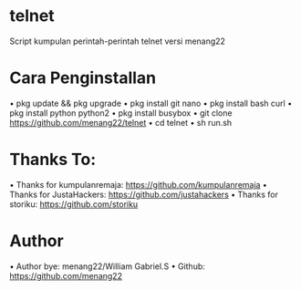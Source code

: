 # telnet
Script kumpulan perintah-perintah telnet versi menang22
# Cara Penginstallan
• pkg update && pkg upgrade
• pkg install git nano
• pkg install bash curl
• pkg install python python2
• pkg install busybox
• git clone https://github.com/menang22/telnet
• cd telnet
• sh run.sh
# Thanks To:
• Thanks for kumpulanremaja: https://github.com/kumpulanremaja
• Thanks for JustaHackers: https://github.com/justahackers
• Thanks for storiku: https://github.com/storiku
# Author
• Author bye: menang22/William Gabriel.S
• Github: https://github.com/menang22
